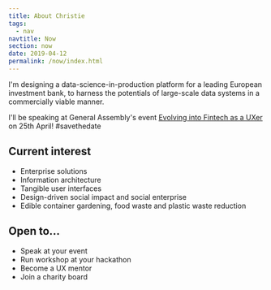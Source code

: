 ```yaml
---
title: About Christie
tags:
  - nav
navtitle: Now
section: now
date: 2019-04-12
permalink: /now/index.html
---
```

I'm designing a data-science-in-production platform for a leading European investment bank, to harness the potentials of large-scale data systems in a commercially viable manner. 

I'll be speaking at General Assembly's event <a href="https://www.eventbrite.co.uk/e/evolving-into-fintech-as-a-uxer-tickets-59760055936" target="_blank">Evolving into Fintech as a UXer</a> on 25th April! #savethedate


## Current interest
- Enterprise solutions
- Information architecture
- Tangible user interfaces
- Design-driven social impact and social enterprise 
- Edible container gardening, food waste and plastic waste reduction

## Open to... 
- Speak at your event
- Run workshop at your hackathon
- Become a UX mentor
- Join a charity board
